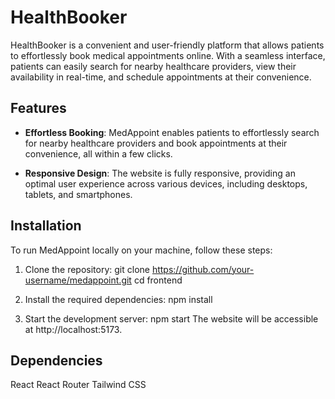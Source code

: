 # HealthBooker
HealthBooker is a convenient and user-friendly platform that allows patients to effortlessly book medical appointments online. With a seamless interface,
patients can easily search for nearby healthcare providers, view their availability in real-time, and schedule appointments at their convenience.

## Features

- **Effortless Booking**: MedAppoint enables patients to effortlessly search for nearby healthcare providers and book appointments at their convenience, all within a few clicks.

- **Responsive Design**: The website is fully responsive, providing an optimal user experience across various devices, including desktops, tablets, and smartphones.


## Installation

To run MedAppoint locally on your machine, follow these steps:

1. Clone the repository:
git clone https://github.com/your-username/medappoint.git
cd frontend

2. Install the required dependencies:
npm install

3. Start the development server:
npm start
The website will be accessible at http://localhost:5173.

## Dependencies
React
React Router
Tailwind CSS
